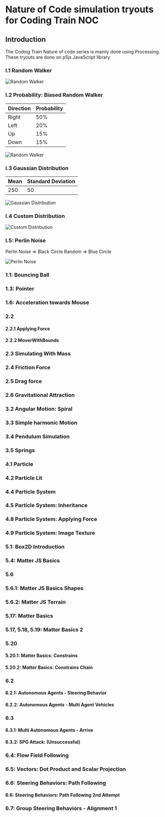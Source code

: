 # Nature of Code simulation tryouts for Coding Train NOC

## Introduction

The Coding Train Nature of code series is mainly done using Processing. These
tryouts are done on p5js JavaScript library

### I.1 Random Walker

![Random Walker](./Introduction/I.1/RandomWalker/random-walker.gif "Random Walker")

### I.2 Probability: Biased Random Walker

| Direction | Probability |
| --------- | ----------- |
| Right     | 50%         |
| Left      | 20%         |
| Up        | 15%         |
| Down      | 15%         |

![Random Walker](./Introduction/I.2/Probability/BiasedRandomWalker/biased-random-walker.gif "Random Walker")

### I.3 Gaussian Distribution

| Mean | Standard Deviation |
| ---- | ------------------ |
| 250  | 50                 |

![Gaussian Distribution](./Introduction/I.3/GaussianDistribution/GaussianDistribution.png "Gaussian Distribution")

### I.4 Custom Distribution

![Custom Distribution](./Introduction/I.4/CustomDistribution/CustomDistribution.png "Custom Distribution")

### I.5: Perlin Noise

Perlin Noise => Black Circle Random => Blue Circle

![Perlin Noise](./Introduction/I.5/PerlinNoise/PerlinNoise.gif "Perlin Noise")

### 1.1: Bouncing Ball

### 1.3: Pointer

### 1.6: Acceleration towards Mouse

### 2.2

#### 2.2.1 Applying Force

#### 2.2.2 MoverWithBounds

### 2.3 Simulating With Mass

### 2.4 Friction Force

### 2.5 Drag force

### 2.6 Gravitational Attraction

### 3.2 Angular Motion: Spiral

### 3.3 Simple harmonic Motion

### 3.4 Pendulum Simulation

### 3.5 Springs

### 4.1 Particle

### 4.2 Particle Lit

### 4.4 Particle System

### 4.5 Particle System: Inheritance

### 4.8 Particle System: Applying Force

### 4.9 Particle System: Image Texture

### 5.1: Box2D Introduction

### 5.4: Matter JS Basics

### 5.6

### 5.6.1: Matter JS Basics Shapes

### 5.6.2: Matter JS Terrain

### 5.17: Matter Basics

### 5.17, 5.18, 5.19: Matter Basics 2

### 5.20

#### 5.20.1: Matter Basics: Constrains

#### 5.20.2: Matter Basics: Constrains Chain

### 6.2

#### 6.2.1: Autonomous Agents - Steering Behavior

#### 6.2.2: Autonomous Agents - Multi Agent Vehicles

### 6.3

#### 6.3.1: Multi Autonomous Agents - Arrive

#### 6.3.2: SPG Attack: (Unsuccessful)

### 6.4: Flow Field Following

### 6.5: Vectors: Dot Product and Scalar Projection

### 6.6: Steering Behaviors: Path Following

#### 6.6: Steering Behaviors: Path Following 2nd Attempt

### 6.7: Group Steering Behaviors - Alignment 1
